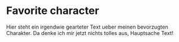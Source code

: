 # Favorite character

Hier steht ein irgendwie gearteter Text ueber meinen bevorzugten Charakter.
Da denke ich mir jetzt nichts tolles aus, Hauptsache Text!
